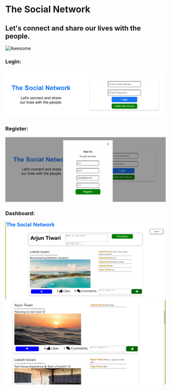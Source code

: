 # The Social Network 
## Let's connect and share our lives with the people.
![Awesome](https://img.shields.io/badge/Tech%20used-React%20%7C%20Javascript%20%7C%20HTML%20%7C%20StyledComponent-brightgreen)
### Login:
![](Images/Login.PNG)
### Register:
![](Images/Register.PNG)
### Dashboard:
![](Images/Dashboard-1.PNG)
![](Images/Dashboard-2.PNG)